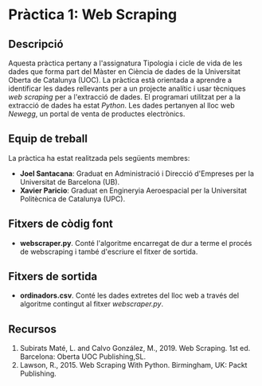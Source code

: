 # Pràctica 1: Web Scraping

## Descripció 
Aquesta pràctica pertany a l'assignatura Tipologia i cicle de vida de les dades que forma part del Màster en Ciència de dades de la Universitat Oberta de Catalunya (UOC). La pràctica està orientada a aprendre a identificar les dades rellevants per a un projecte analític i usar tècniques _web scraping_ per a l'extracció de dades. El programari utilitzat per a la extracció de dades ha estat _Python_. Les dades pertanyen al lloc web _Newegg_, un portal de venta de productes electrònics. 

## Equip de treball

La pràctica ha estat realitzada pels següents membres:

- **Joel Santacana**: Graduat en Administració i Direcció d'Empreses per la Universitat de Barcelona (UB).
- **Xavier Paricio**: Graduat en Engineryia Aeroespacial per la Universitat Politècnica de Catalunya (UPC). 

## Fitxers de còdig font

- **webscraper.py**. Conté l'algoritme encarregat de dur a terme el procés de webscraping i també d'escriure el fitxer de sortida.

## Fitxers de sortida

- **ordinadors.csv**. Conté les dades extretes del lloc web a través del algoritme contingut al fitxer _webscraper.py_.

## Recursos

1. Subirats Maté, L. and Calvo González, M., 2019. Web Scraping. 1st ed. Barcelona: Oberta UOC Publishing,SL.
2. Lawson, R., 2015. Web Scraping With Python. Birmingham, UK: Packt Publishing.

